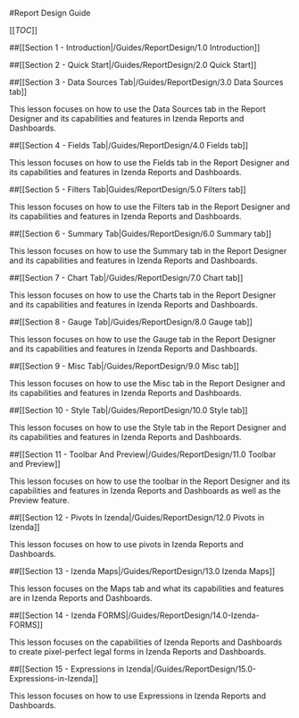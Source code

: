 #Report Design Guide

[[_TOC_]]

##[[Section 1 - Introduction|/Guides/ReportDesign/1.0 Introduction]]

##[[Section 2 - Quick Start|/Guides/ReportDesign/2.0 Quick Start]]

##[[Section 3 - Data Sources Tab|/Guides/ReportDesign/3.0 Data Sources tab]]

This lesson focuses on how to use the Data Sources tab in the Report Designer and its capabilities and features in Izenda Reports and Dashboards.

##[[Section 4 - Fields Tab|/Guides/ReportDesign/4.0 Fields tab]]

This lesson focuses on how to use the Fields tab in the Report Designer and its capabilities and features in Izenda Reports and Dashboards.

##[[Section 5 - Filters Tab|Guides/ReportDesign/5.0 Filters tab]]

This lesson focuses on how to use the Filters tab in the Report Designer and its capabilities and features in Izenda Reports and Dashboards.

##[[Section 6 - Summary Tab|Guides/ReportDesign/6.0 Summary tab]]

This lesson focuses on how to use the Summary tab in the Report Designer and its capabilities and features in Izenda Reports and Dashboards.

##[[Section 7 - Chart Tab|/Guides/ReportDesign/7.0 Chart tab]]

This lesson focuses on how to use the Charts tab in the Report Designer and its capabilities and features in Izenda Reports and Dashboards.

##[[Section 8 - Gauge Tab|/Guides/ReportDesign/8.0 Gauge tab]]

This lesson focuses on how to use the Gauge tab in the Report Designer and its capabilities and features in Izenda Reports and Dashboards.

##[[Section 9 - Misc Tab|/Guides/ReportDesign/9.0 Misc tab]]

This lesson focuses on how to use the Misc tab in the Report Designer and its capabilities and features in Izenda Reports and Dashboards.

##[[Section 10 - Style Tab|/Guides/ReportDesign/10.0 Style tab]]

This lesson focuses on how to use the Style tab in the Report Designer and its capabilities and features in Izenda Reports and Dashboards.

##[[Section 11 - Toolbar And Preview|/Guides/ReportDesign/11.0 Toolbar and Preview]]

This lesson focuses on how to use the toolbar in the Report Designer and its capabilities and features in Izenda Reports and Dashboards as well as the Preview feature.

##[[Section 12 - Pivots In Izenda|/Guides/ReportDesign/12.0 Pivots in Izenda]]

This lesson focuses on how to use pivots in Izenda Reports and Dashboards.

##[[Section 13 - Izenda Maps|/Guides/ReportDesign/13.0 Izenda Maps]]

This lesson focuses on the Maps tab and what its capabilities and features are in Izenda Reports and Dashboards.

##[[Section 14 - Izenda FORMS|/Guides/ReportDesign/14.0-Izenda-FORMS]]

This lesson focuses on the capabilities of Izenda Reports and Dashboards to create pixel-perfect legal forms in Izenda Reports and Dashboards.

##[[Section 15 - Expressions in Izenda|/Guides/ReportDesign/15.0-Expressions-in-Izenda]]

This lesson focuses on how to use Expressions in Izenda Reports and Dashboards.